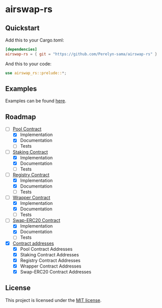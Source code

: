 # airswap-rs

## Quickstart

Add this to your Cargo.toml:

```toml
[dependencies]
airswap-rs = { git = "https://github.com/Perelyn-sama/airswap-rs" }
```

And this to your code:

```rust
use airswap_rs::prelude::*;
```

## Examples

Examples can be found [here][examples].

[examples]: https://github.com/Perelyn-sama/airswap-rs/tree/master/examples

## Roadmap

-   [ ] [Pool Contract](https://github.com/airswap/airswap-protocols/tree/develop/source/pool)
    -   [x] Implementation
    -   [x] Documentation
    -   [ ] Tests
-   [ ] [Staking Contract](https://github.com/airswap/airswap-protocols/tree/develop/source/staking)
    -   [x] Implementation
    -   [x] Documentation
    -   [ ] Tests
-   [ ] [Registry Contract](https://github.com/airswap/airswap-protocols/tree/develop/source/indexer-registry)
    -   [x] Implementation
    -   [x] Documentation
    -   [ ] Tests
-   [ ] [Wrapper Contract](https://github.com/airswap/airswap-protocols/tree/develop/source/wrapper)
    -   [x] Implementation
    -   [x] Documentation
    -   [ ] Tests
-   [ ] [Swap-ERC20 Contract](https://github.com/airswap/airswap-protocols/tree/develop/source/swap-erc20)
  -   [x] Implementation
  -   [x] Documentation
  -   [ ] Tests
-   [x] [Contract addresses](src/contracts/addresses.json)
    -   [x] Pool Contract Addresses
    -   [x] Staking Contract Addresses 
    -   [x] Registry Contract Addresses
    -   [x] Wrapper Contract Addresses 
    -   [x] Swap-ERC20 Contract Addresses

## License

This project is licensed under the [MIT license](https://github.com/Perelyn-sama/airswap-rs/blob/master/LICENSE).
